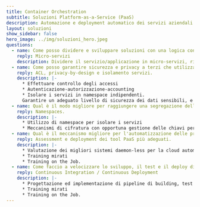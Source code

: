 ```yaml
---
title: Container Orchestration
subtitle: Soluzioni Platform-as-a-Service (PaaS)
description: Automazione e deployment automatico dei servizi aziendali
layout: soluzioni
show_sidebar: false
hero_image: ../img/soluzioni_hero.jpeg
questions:
  - name: Come posso dividere e sviluppare soluzioni con una logica container-like?
    reply: Micro-servizi
    description: Dividere il servizio/applicazione in micro-servizi, rilasciati in maniera indipendente, e procedere con un approccio CI/CD, favorendo la manutenibilità del codice e la sicurezza dei singoli servizi
  - name: Come posso garantire sicurezza e privacy a terzi che utilizzano l'infrastruttura in modo agnostico?
    reply: ACL, privacy-by-design e isolamento servizi.
    description: |-
      * Effettuare controllo degli accessi
      * Autenticazione-autorizzazione-accounting
      * Isolare i servizi in namespace indipendenti.  
      Garantire un adeguato livello di sicurezza dei dati sensibili, e l'opportuno trattamento dei dati delle persone che utilizzano i servizi, anche in riferimento al GDPR.
  - name: Qual è il modo migliore per raggiungere una segregazione della rete tale per cui i servizi sono effettivamente isolati gli uni dagli altri?
    reply: Namespaces.
    description: |-
      * Utilizzo di namespace per isolare i servizi
      * Meccanismi di cifratura con opportuna gestione delle chiavi per evitare che un amministratore di sistema acceda ai dati di terzi.
  - name: Qual è il meccanismo migliore per l'automatizzazione delle procedure di deployment e installazione su più istanze distribuite?
    reply: Assessment e deployment dei tool PaaS più adeguati.
    description: |-
      * Valutazione dei migliori sistemi daemon-less per la cloud automation
      * Training mirati
      * Training on the Job.
  - name: Come faccio a velocizzare lo sviluppo, il test e il deploy di soluzioni software che sviluppo in casa?
    reply: Continuous Integration / Continuous Deployment
    description: |-
      * Progettazione ed implementazione di pipeline di building, test e rilascio di software, per ridurre costi, tempi e rischi attraverso processi di deployment automatizzati e ripetibili.
      * Training mirati
      * Training on the Job.
---
```

